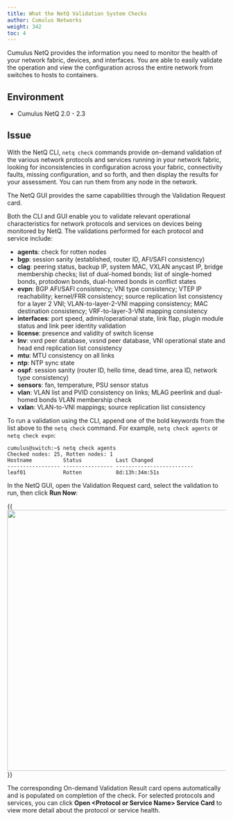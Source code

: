```yaml
---
title: What the NetQ Validation System Checks
author: Cumulus Networks
weight: 342
toc: 4
---
```


Cumulus NetQ provides the information you need to monitor the health of your network fabric, devices, and interfaces. You are able to easily validate the operation and view the configuration across the entire network from switches to hosts to containers.

## Environment

- Cumulus NetQ 2.0 - 2.3

## Issue

With the NetQ CLI, `netq check` commands provide on-demand validation of the various network protocols and services running in your network fabric, looking for inconsistencies in configuration across your fabric, connectivity faults, missing configuration, and so forth, and then display the results for your assessment. You can run them from any node in the network.

The NetQ GUI provides the same capabilities through the Validation Request card.

Both the CLI and GUI enable you to validate relevant operational characteristics for network protocols and services on devices being monitored by NetQ. The validations performed for each protocol and service include:

- **agents**: check for rotten nodes
- **bgp**: session sanity (established, router ID, AFI/SAFI consistency)
- **clag**: peering status, backup IP, system MAC, VXLAN anycast IP, bridge membership checks; list of dual-homed bonds; list of single-homed bonds, protodown bonds, dual-homed bonds in conflict states
- **evpn**: BGP AFI/SAFI consistency; VNI type consistency; VTEP IP reachability; kernel/FRR consistency; source replication list consistency for a layer 2 VNI; VLAN-to-layer-2-VNI mapping consistency; MAC destination consistency; VRF-to-layer-3-VNI mapping consistency
- **interfaces**: port speed, admin/operational state, link flap, plugin module status and link peer identity validation
- **license**: presence and validity of switch license
- **lnv**: vxrd peer database, vxsnd peer database, VNI operational state and head end replication list consistency
- **mtu**: MTU consistency on all links
- **ntp**: NTP sync state
- **ospf**: session sanity (router ID, hello time, dead time, area ID, network type consistency)
- **sensors**: fan, temperature, PSU sensor status
- **vlan**: VLAN list and PVID consistency on links; MLAG peerlink and dual-homed bonds VLAN membership check
- **vxlan**: VLAN-to-VNI mappings; source replication list consistency

To run a validation using the CLI, append one of the bold keywords from the list above to the `netq check` command. For example, `netq check agents` or `netq check evpn`:

```
cumulus@switch:~$ netq check agents
Checked nodes: 25, Rotten nodes: 1
Hostname          Status           Last Changed
----------------- ---------------- -------------------------
leaf01            Rotten           8d:13h:34m:51s
```

In the NetQ GUI, open the Validation Request card, select the validation to run, then click **Run Now**:

{{<img src="/images/knowledge-base/netq_validation_request_card.png" width="600">}}

The corresponding On-demand Validation Result card opens automatically and is populated on completion of the check. For selected protocols and services, you can click **Open \<Protocol or Service Name\> Service Card** to view more detail about the protocol or service health.
